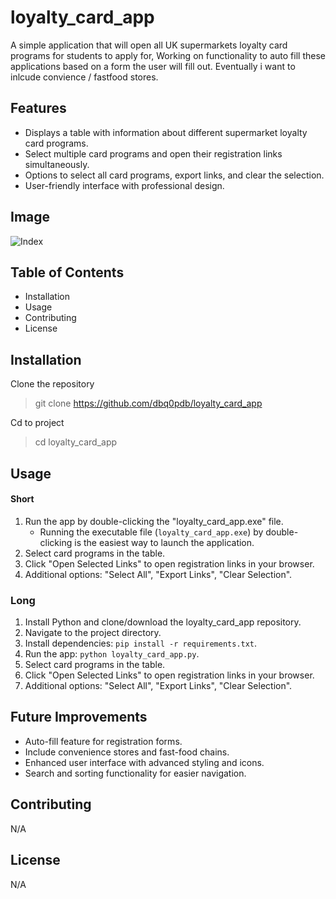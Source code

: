 # loyalty_card_app

A simple application that will open all UK supermarkets loyalty card programs for students to apply for, Working on functionality to auto fill these applications based on a form the user will fill out. Eventually i want to inlcude convience / fastfood stores.

## Features
- Displays a table with information about different supermarket loyalty card programs.
- Select multiple card programs and open their registration links simultaneously.
- Options to select all card programs, export links, and clear the selection.
- User-friendly interface with professional design.

## Image

![Index](./assets/index.png)

## Table of Contents

- Installation
- Usage
- Contributing
- License

## Installation

Clone the repository
> git clone https://github.com/dbq0pdb/loyalty_card_app

Cd to project 
> cd loyalty_card_app

## Usage

#### Short
1. Run the app by double-clicking the "loyalty_card_app.exe" file.
   - Running the executable file (`loyalty_card_app.exe`) by double-clicking is the easiest way to launch the application.
2. Select card programs in the table.
3. Click "Open Selected Links" to open registration links in your browser.
4. Additional options: "Select All", "Export Links", "Clear Selection".
 
### Long
1. Install Python and clone/download the loyalty_card_app repository.
2. Navigate to the project directory.
3. Install dependencies: `pip install -r requirements.txt`.
4. Run the app: `python loyalty_card_app.py`.
5. Select card programs in the table.
6. Click "Open Selected Links" to open registration links in your browser.
7. Additional options: "Select All", "Export Links", "Clear Selection".

## Future Improvements
- Auto-fill feature for registration forms.
- Include convenience stores and fast-food chains.
- Enhanced user interface with advanced styling and icons.
- Search and sorting functionality for easier navigation.

## Contributing

N/A

## License

N/A
